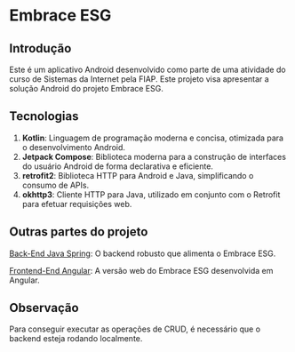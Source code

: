 # Embrace ESG

## Introdução

Este é um aplicativo Android desenvolvido como parte de uma atividade do curso de Sistemas
da Internet pela FIAP. Este projeto visa apresentar a solução Android do projeto Embrace ESG.

## Tecnologias

1. **Kotlin**: Linguagem de programação moderna e concisa, otimizada para o desenvolvimento Android.
2. **Jetpack Compose**: Biblioteca moderna para a construção de interfaces do usuário Android de forma declarativa e eficiente.
3. **retrofit2**: Biblioteca HTTP para Android e Java, simplificando o consumo de APIs.
4. **okhttp3**: Cliente HTTP para Java, utilizado em conjunto com o Retrofit para efetuar requisições web.

## Outras partes do projeto

[Back-End Java Spring](https://github.com/ericaokamura/esg-app-fiap): O backend robusto que alimenta o Embrace ESG.

[Frontend-End Angular](https://github.com/Priscila-aos/esg-web-fiap): A versão web do Embrace ESG desenvolvida em Angular.

## Observação

Para conseguir executar as operações de CRUD, é necessário que o backend esteja rodando localmente.